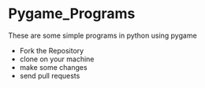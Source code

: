 # Pygame_Programs
These are some simple programs in python using pygame
* Fork the Repository
* clone on your machine
* make some changes
* send pull requests
 
